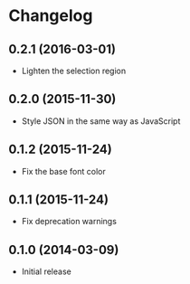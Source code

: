 
# Changelog

## 0.2.1 (2016-03-01)

  * Lighten the selection region

## 0.2.0 (2015-11-30)

  * Style JSON in the same way as JavaScript

## 0.1.2 (2015-11-24)

  * Fix the base font color

## 0.1.1 (2015-11-24)

  * Fix deprecation warnings

## 0.1.0 (2014-03-09)

  * Initial release

